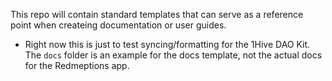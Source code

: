 This repo will contain standard templates that can serve as a reference point when createing documentation or user guides.
- Right now this is just to test syncing/formatting for the 1Hive DAO Kit. The `docs` folder is an example for the docs template, not the actual docs for the Redmeptions app.
